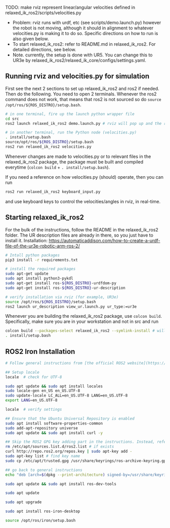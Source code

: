 TODO: make rviz represent linear/angular velocities defined in relaxed_ik_ros2/scripts/velocities.py
- Problem: rviz runs with urdf, etc (see scripts/demo.launch.py) however the robot is not moving, although it should in alignment to whatever velocities.py is making it to do so. Specific directions on how to run is also given below.
- To start relaxed_ik_ros2: refer to README.md in relaxed_ik_ros2. For detailed directions, see below.
- Note. currently, the setup is done with UR5. You can change this to UR3e by relaxed_ik_ros2/relaxed_ik_core/configs/settings.yaml.


## Running rviz and velocities.py for simulation
First see the next 2 sections to set up relaxed_ik_ros2 and ros2 if needed. Then do the following.
You need to open 2 terminals. Whenever the ros2 command does not work, that means that ros2 is not sourced so do ``source /opt/ros/${ROS_DISTRO}/setup.bash``.

```bash
# in one terminal, fire up the launch python wrapper file
cd src
ros2 launch relaxed_ik_ros2 demo.launch.py # rviz will pop up and the robot will be shown. There should be a blue light on for the RobotModel (meaning no errors)

# in another terminal, run the Python node (velocities.py)
. install/setup.bash
source/opt/ros/${ROS_DISTRO}/setup.bash
ros2 run relaxed_ik_ros2 velocities.py
```
Whenever changes are made to velocities.py or to relevant files in the relaxed_ik_ros2 package, the package must be built and compiled everytime (`colcon build`  +  `. install/setup.bash`).

If you need a reference on how velocities.py (should) operate, then you can run 
```bash
ros2 run relaxed_ik_ros2 keyboard_input.py
```
and use keyboard keys to control the velocities/angles in rviz, in real-time.

## Starting relaxed_ik_ros2
For the bulk of the instructions, follow the README in the relaxed_ik_ros2 folder. 
The UR description files are already in there, so you just have to install it.
Installation: https://automaticaddison.com/how-to-create-a-urdf-file-of-the-ur3e-robotic-arm-ros-2/

```bash
# Intall python packages
pip3 install -r requirements.txt

# install the required packages
sudo apt-get update
sudo apt install python3-pykdl
sudo apt-get install ros-${ROS_DISTRO}-urdfdom-py
sudo apt-get install ros-${ROS_DISTRO}-ur-description

# verify installation via rviz (for example, UR3e)
source /opt/ros/${ROS_DISTRO}/setup.bash
ros2 launch ur_description view_ur.launch.py ur_type:=ur3e


```

Whenever you are building the relaxed_ik_ros2 package, use ``colcon build``.
Specifically, make sure you are in your workstation and not in src and run 
```bash
colcon build --packages-select relaxed_ik_ros2 --symlink-install # will take about 3 ~ 8 seconds
. install/setup.bash
```

## ROS2 Iron Installation

```bash
# Follow general instructions from [the official ROS2 website](https://docs.ros.org/en/iron/Installation/Ubuntu-Install-Debians.html)

## Setup locale
locale  # check for UTF-8

sudo apt update && sudo apt install locales
sudo locale-gen en_US en_US.UTF-8
sudo update-locale LC_ALL=en_US.UTF-8 LANG=en_US.UTF-8
export LANG=en_US.UTF-8

locale  # verify settings

## Ensure that the Ubuntu Universal Repository is enabled
sudo apt install software-properties-common
sudo add-apt-repository universe
sudo apt update && sudo apt install curl -y

## Skip the ROS2 GPG key adding part in the instructions. Instead, refer to post [here](https://answers.ros.org/question/410123/ubuntu-2204-ros2-humble-installing-error-gpg-libc-bin/).
rm /etc/apt/sources.list.d/ros2.list # if exists
curl http://repo.ros2.org/repos.key | sudo apt-key add -
sudo apt-key list # find key name
sudo cp /etc/apt/trusted.gpg /usr/share/keyrings/ros-archive-keyring.gpg

## go back to general instructions
echo "deb [arch=$(dpkg --print-architecture) signed-by=/usr/share/keyrings/ros-archive-keyring.gpg] http://packages.ros.org/ros2/ubuntu $(. /etc/os-release && echo $UBUNTU_CODENAME) main" | sudo tee /etc/apt/sources.list.d/ros2.list > /dev/null

sudo apt update && sudo apt install ros-dev-tools

sudo apt update

sudo apt upgrade

sudo apt install ros-iron-desktop

source /opt/ros/iron/setup.bash
```
